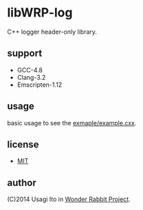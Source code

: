 # libWRP-log

C++ logger header-only library.

## support

- GCC-4.8
- Clang-3.2
- Emscripten-1.12

## usage

basic usage to see the [exmaple/example.cxx](example/example.cxx).

## license

- [MIT](LICENSE)

## author

(C)2014 Usagi Ito in [Wonder Rabbit Project](http://www.WonderRabbitProject.net/).
